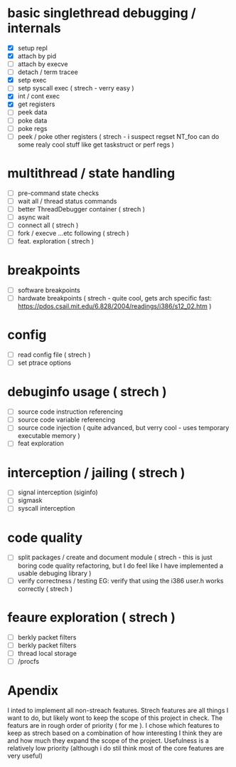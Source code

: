 # basic singlethread debugging / internals
- [x] setup repl
- [x] attach by pid
- [ ] attach by execve
- [ ] detach / term tracee
- [x] setp exec
- [ ] setp syscall exec ( strech - verry easy )
- [x] int / cont exec 
- [x] get registers
- [ ] peek data
- [ ] poke data
- [ ] poke regs
- [ ] peek / poke other registers ( strech - i suspect regset NT_foo can do some realy cool stuff like get taskstruct or perf regs )

# multithread / state handling
- [ ] pre-command state checks
- [ ] wait all / thread status commands
- [ ] better ThreadDebugger container ( strech )
- [ ] async wait
- [ ] connect all ( strech ) 
- [ ] fork / execve ...etc following ( strech )
- [ ] feat. exploration ( strech )

# breakpoints
- [ ] software breakpoints
- [ ] hardwate breakpoints ( strech - quite cool, gets arch specific fast: https://pdos.csail.mit.edu/6.828/2004/readings/i386/s12_02.htm )

# config
- [ ] read config file ( strech )
- [ ] set ptrace options

# debuginfo usage ( strech )
- [ ] source code instruction referencing
- [ ] source code variable referencing
- [ ] source code injection ( quite advanced, but verry cool - uses temporary executable memory )
- [ ] feat exploration

# interception / jailing ( strech )
- [ ] signal interception (siginfo)
- [ ] sigmask
- [ ] syscall interception

# code quality
- [ ] split packages / create and document module ( strech - this is just boring code quality refactoring, but I do feel like I have implemented a usable debuging library )
- [ ] verify correctness / testing EG: verify that using the i386 user.h works correctly ( strech )

# feaure exploration ( strech )
- [ ] berkly packet filters
- [ ] berkly packet filters
- [ ] thread local storage
- [ ] /procfs

# Apendix
I inted to implement all non-streach features. Strech features are all things I want to do, but likely wont to keep the scope of this project in check. The featurs are in rough order of priority ( for me ). I chose which features to keep as strech based on a combination of how interesting I think they are and how much they expand the scope of the project. Usefulness is a relatively low priority (although i do stil think most of the core features are very useful)

